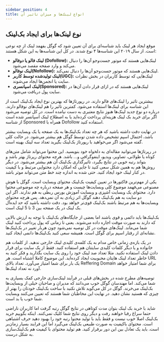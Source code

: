 ```yaml
---
sidebar_position: 4
title: انواع لینک‌ها و میزان تاثیر آن
---
```


## نوع لینک‌ها برای ایجاد بک‌لینک

موقع ایجاد هر لینک باید شناسه‌ای برای آن تعیین شود که گوگل بفهمد لینک از چه نوعی است. از سال ۲۰۱۹ این شناسه‌ها ۴ نوع شدند. در کل این شناسه‌ها به این شکل هستند:

-   **لینک فالو یا دوفالو (Dofollow):**  لینک‌هایی هستند که موتور جست‌وجو آن‌ها را دنبال می‌کند و وارد صفحه مقصد می‌شود.
-   **لینک نوفالو(Nofollow):** لینک‌هایی هستند که موتور جست‌وجو آن‌ها را دنبال نمی‌کند.
-   **لینک تولیدشده توسط کاربر(UGC):** لینک‌هایی که توسط کاربران در بخش نظرات سایت یا انجمن‌ها ایجاد می‌شوند.
-   **لینک اسپانسری(Sponsored):** لینک‌هایی هستند که در ازای قرار دادن آن‌ها در سایت پول دریافت می‌شود.

بیشترین تاثیر را لینک‌های فالو دارند. در رپورتاژ‌ها که بهترین نوع ایجاد بک‌لینک است از این شناسه برای لینک‌ها استفاده می‌شود. کمترین تاثیر را هم لینک‌های نوفالو دارند. درباره دو نوع جدید لینک‌ها هنوز نتایج معتبری به دست نیامده است. در کل توصیه می‌شود اگر برای خرید بک لینک هزینه‌ای پرداخت کرده‌اید یا به اصطلاح لینک اسپانسر شده است از شناسه Sponsored همراه با Dofollow استفاده کنید.

در نهایت دقت داشته باشید که هر چه تعداد بک‌لینک‌ها به یک صفحه یا یک وبسایت بیشتر باشد، احتمال اسپم تشخیص داده شدن توسط گوگل هم بیشتر می‌شود. در حالت کلی گفته می‌شود اگر می‌خواهید با رپورتاژ بک‌لینک بگیرید تعداد سه لینک بهینه است.

در رپرتاژ‌ها می‌توانید مقاله‌ای به دلخواه خود بنویسید. این محتوا می‌تواند شامل متن‌های کوتاه یا طولانی، تصاویر، ویدیو، اینفوگرافی و... باشد. هرچه محتوای رپرتاژ بهتر باشد و بتواند رتبه خوبی در نتایج بگیرد، تاثیرگذاری بک‌لینک آن هم بیشتر می‌شود. در دیگر روش‌ها هم به همین شکل سعی کنید تا جایی که امکان دارد محتوایی مرتبط و با کیفیت در کنار لینک خود ایجاد کنید. حتی شده به اندازه چند خط متن می‌تواند موثر باشد.

یکی از مهم‌ترین فاکتورها در تعیین کیفیت بک‌لینک محتوای وبسایت است. گوگل با هوش مصنوعی می‌فهمد موضوع کلی وبسایت‌ها چیست و هر صفحه درباره چه موضوعی محتوا دارد. محتوای یک وبسایت آشپزی و وبسایت آموزش بورس ربطی به هم ندارند. اگر این دو سایت به هم بک‌لینک دهند گوگل اثر زیادی به آن نمی‌دهد. پس هرچه محتوای وبسایت‌ها به هم مرتبط باشند بک‌لینک قوی‌تر خواهد بود. دقت داشته باشید که حد ایده‌آل بک لینک در یک صفحه بین 3 تا 5 لینک است.

بک‌لینک‌ها باید دائمی و قوی باشند اما بعضی از جایگاه‌های بک‌لینک با توجه به ارزش بالایی که دارند به صورت موقت اجاره داده می‌شوند. یعنی تا زمانی که پول پرداخت کنید لینک شما می‌ماند. لینک‌های موقت در کل توصیه نمی‌شود چون هربار تغییر در بک‌لینک‌ها نشانه‌ای از رفتار اسپم برای گوگل است. همیشه سعی کنید بک‌لینک‌ها دانمی ایجاد کنید.

در یک بازه‌ی زمانی خاص مدام به یک کلمه‌ی کلیدی لینک خارجی ندهید. از کلمات هم خانواده و یا دیگر کلمات کلیدی سایتتان هم استفاده کنید. فقط از یک سایت برای قرار دادن لینک استفاده نکنید. مثلا تعداد صد لینک خود را روی یک سایت بگذارید و فکر کنید به خاطر تعداد لینک هایتان محبوبیت ایجاد کرده‌اید. این موضوع کاملا اشتباه است. هر URL یک بار برای شما امتیاز می‌آورد. تعداد بالای Reffering Domain برای شما امتیاز خواهد آورد نه تعداد لینک‌ها.

توصیه‌های مطرح شده در بخش‌های قبلی در فرآیند لینک‌سازی خارجی کمک بسیاری به شما می‌کند. اما مهندسان گوگل خوب می‌دانند که مدیران و صاحبان خیلی از وبسایت‌ها بک‌لینک می‌خرند. گوگل در کل می‌گوید تلاش نکنید با ساخت بک‌لینک خودتان را بهتر از چیزی که هستید نشان دهید. در نهایت این مخاطبان شما هستند که تعیین می‌کنند وبسایت شما خوب یا بد است.

شاید با خرید بک لینک بتوان مدت کوتاهی در نتایج گوگل رتبه گرفت اما کاربران ناراضی حتما سراغ رقبا خواهند رفت و دیگر روی نتایج شما کلیک نمی‌کنند. اینکه بگوییم خرید بک‌لینک اصلا خوب نیست و فقط باید با تولید محتوا رتبه خود را بهبود دهید حرف اشتباهی است. محتوای باکیفیت به صورت طبیعی بک‌لینک می‌گیرد اما این فرایند بسیار زمان‌بر است. باید یک تعادل بین این دور برقرار کنید. هم تولید محتوای با کیفیت هم بک‌لینک‌سازی به شکل درست.
